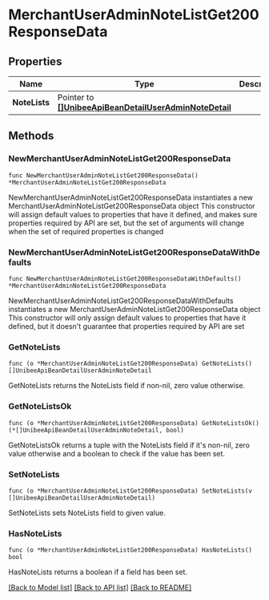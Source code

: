 # MerchantUserAdminNoteListGet200ResponseData

## Properties

Name | Type | Description | Notes
------------ | ------------- | ------------- | -------------
**NoteLists** | Pointer to [**[]UnibeeApiBeanDetailUserAdminNoteDetail**](UnibeeApiBeanDetailUserAdminNoteDetail.md) |  | [optional] 

## Methods

### NewMerchantUserAdminNoteListGet200ResponseData

`func NewMerchantUserAdminNoteListGet200ResponseData() *MerchantUserAdminNoteListGet200ResponseData`

NewMerchantUserAdminNoteListGet200ResponseData instantiates a new MerchantUserAdminNoteListGet200ResponseData object
This constructor will assign default values to properties that have it defined,
and makes sure properties required by API are set, but the set of arguments
will change when the set of required properties is changed

### NewMerchantUserAdminNoteListGet200ResponseDataWithDefaults

`func NewMerchantUserAdminNoteListGet200ResponseDataWithDefaults() *MerchantUserAdminNoteListGet200ResponseData`

NewMerchantUserAdminNoteListGet200ResponseDataWithDefaults instantiates a new MerchantUserAdminNoteListGet200ResponseData object
This constructor will only assign default values to properties that have it defined,
but it doesn't guarantee that properties required by API are set

### GetNoteLists

`func (o *MerchantUserAdminNoteListGet200ResponseData) GetNoteLists() []UnibeeApiBeanDetailUserAdminNoteDetail`

GetNoteLists returns the NoteLists field if non-nil, zero value otherwise.

### GetNoteListsOk

`func (o *MerchantUserAdminNoteListGet200ResponseData) GetNoteListsOk() (*[]UnibeeApiBeanDetailUserAdminNoteDetail, bool)`

GetNoteListsOk returns a tuple with the NoteLists field if it's non-nil, zero value otherwise
and a boolean to check if the value has been set.

### SetNoteLists

`func (o *MerchantUserAdminNoteListGet200ResponseData) SetNoteLists(v []UnibeeApiBeanDetailUserAdminNoteDetail)`

SetNoteLists sets NoteLists field to given value.

### HasNoteLists

`func (o *MerchantUserAdminNoteListGet200ResponseData) HasNoteLists() bool`

HasNoteLists returns a boolean if a field has been set.


[[Back to Model list]](../README.md#documentation-for-models) [[Back to API list]](../README.md#documentation-for-api-endpoints) [[Back to README]](../README.md)


